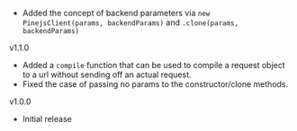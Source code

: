 * Added the concept of backend parameters via `new PinejsClient(params, backendParams)` and `.clone(params, backendParams)`

v1.1.0

* Added a `compile` function that can be used to compile a request object to a url without sending off an actual request.
* Fixed the case of passing no params to the constructor/clone methods.

v1.0.0

* Initial release
